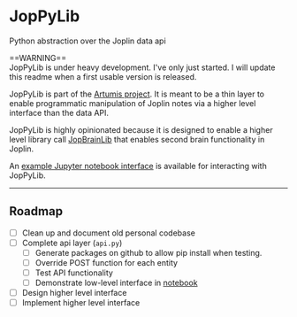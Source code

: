 # JopPyLib
Python abstraction over the Joplin data api  
  
==WARNING==  
JopPyLib is under heavy development. I've only just started. I will update this readme when a first usable version is released.

JopPyLib is part of the [Artumis project](https://jeroenkroesen.github.io/artumis_site/). It is meant to be a thin layer to enable programmatic manipulation of Joplin notes via a higher level interface than the data API.  
  
JopPyLib is highly opinionated because it is designed to enable a higher level library call [JopBrainLib](https://github.com/jeroenkroesen/jopbrainlib) that enables second brain functionality in Joplin.  
  
An [example Jupyter notebook interface](https://github.com/jeroenkroesen/joppylib-notebook) is available for interacting with JopPyLib.  
  
  
***

## Roadmap
- [ ] Clean up and document old personal codebase
- [ ] Complete api layer (`api.py`)
    - [ ] Generate packages on github to allow pip install when testing.
    - [ ] Override POST function for each entity
    - [ ] Test API functionality
    - [ ] Demonstrate low-level interface in [notebook](https://github.com/jeroenkroesen/joppylib-notebook)
- [ ] Design higher level interface
- [ ] Implement higher level interface
